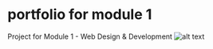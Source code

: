 # portfolio for module 1
Project for Module 1 - Web Design &amp; Development 
![alt text](https://github.com/Gabemichel/first-website/blob/main/Screen%20Shot%202022-02-09%20at%206.21.27%20PM.png?raw=true)

